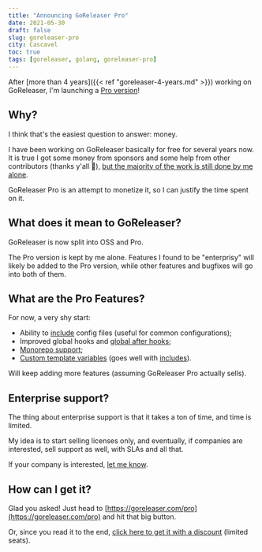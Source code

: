 ```yaml
---
title: "Announcing GoReleaser Pro"
date: 2021-05-30
draft: false
slug: goreleaser-pro
city: Cascavel
toc: true
tags: [goreleaser, golang, goreleaser-pro]
---
```


After [more than 4 years]({{< ref "goreleaser-4-years.md" >}}) working on GoReleaser, I'm launching a [Pro version](https://goreleaser.com/pro)!

## Why?

I think that's the easiest question to answer: money.

I have been working on GoReleaser basically for free for several years now. It is true I got some money from sponsors and some help from other contributors (thanks y'all 🖤), [but the majority of the work is still done by me alone](https://github.com/goreleaser/goreleaser/graphs/contributors).

GoReleaser Pro is an attempt to monetize it, so I can justify the time spent on it.

## What does it mean to GoReleaser?

GoReleaser is now split into OSS and Pro.

The Pro version is kept by me alone. Features I found to be "enterprisy" will likely be added to the Pro version, while other features and bugfixes will go into both of them.

## What are the Pro Features?

For now, a very shy start:

- Ability to [include](https://goreleaser.com/customization/includes/) config files (useful for common configurations);
- Improved global hooks and [global after hooks](https://goreleaser.com/customization/hooks/);
- [Monorepo support](https://goreleaser.com/customization/monorepo);
- [Custom template variables](https://goreleaser.com/customization/templates/#custom-variables) (goes well with [includes](https://goreleaser.com/customization/includes/)).

Will keep adding more features (assuming GoReleaser Pro actually sells).

## Enterprise support?

The thing about enterprise support is that it takes a ton of time, and time is limited.

My idea is to start selling licenses only, and eventually, if companies are interested, sell support as well, with SLAs and all that.

If your company is interested, [let me know](mailto:carlos@becker.software).

## How can I get it?

Glad you asked! Just head to [https://goreleaser.com/pro](https://goreleaser.com/pro) and hit that big button.

Or, since you read it to the end, [click here to get it with a discount](https://gumroad.com/l/goreleaser/jdny4po) (limited seats).
